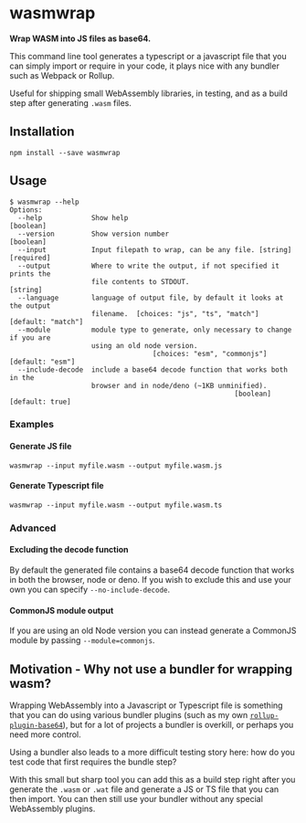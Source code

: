# wasmwrap
**Wrap WASM into JS files as base64.**

This command line tool generates a typescript or a javascript file that you can simply import or require in your code, it plays nice with any bundler such as Webpack or Rollup.

Useful for shipping small WebAssembly libraries, in testing, and as a build step after generating `.wasm` files.

## Installation
```
npm install --save wasmwrap
```

## Usage
```
$ wasmwrap --help
Options:
  --help            Show help                                          [boolean]
  --version         Show version number                                [boolean]
  --input           Input filepath to wrap, can be any file. [string] [required]
  --output          Where to write the output, if not specified it prints the
                    file contents to STDOUT.                            [string]
  --language        language of output file, by default it looks at the output
                    filename.  [choices: "js", "ts", "match"] [default: "match"]
  --module          module type to generate, only necessary to change if you are
                    using an old node version.
                                   [choices: "esm", "commonjs"] [default: "esm"]
  --include-decode  include a base64 decode function that works both in the
                    browser and in node/deno (~1KB unminified).
                                                       [boolean] [default: true]
```

### Examples

#### Generate JS file
```
wasmwrap --input myfile.wasm --output myfile.wasm.js 
```

#### Generate Typescript file
```
wasmwrap --input myfile.wasm --output myfile.wasm.ts
```

### Advanced

#### Excluding the decode function
By default the generated file contains a base64 decode function that works in both the browser, node or deno. If you wish to exclude this and use your own you can specify `--no-include-decode`.

#### CommonJS module output
If you are using an old Node version you can instead generate a CommonJS module by passing `--module=commonjs`.

## Motivation - Why not use a bundler for wrapping wasm?
Wrapping WebAssembly into a Javascript or Typescript file is something that you can do using various bundler plugins (such as my own [`rollup-plugin-base64`](https://github.com/gzuidhof/rollup-plugin-base64)), but for a lot of projects a bundler is overkill, or perhaps you need more control.

Using a bundler also leads to a more difficult testing story here: how do you test code that first requires the bundle step?

With this small but sharp tool you can add this as a build step right after you generate the `.wasm` or `.wat` file and generate a JS or TS file that you can then import. You can then still use your bundler without any special WebAssembly plugins.
